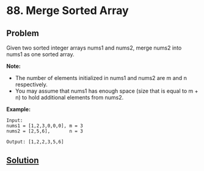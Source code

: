 # 88. Merge Sorted Array

## Problem

Given two sorted integer arrays nums1 and nums2, merge nums2 into nums1 as one sorted array.

**Note:**
   * The number of elements initialized in nums1 and nums2 are m and n respectively.
  * You may assume that nums1 has enough space (size that is equal to m + n) to hold additional elements from nums2.
  
**Example:**
```
Input:
nums1 = [1,2,3,0,0,0], m = 3
nums2 = [2,5,6],       n = 3

Output: [1,2,2,3,5,6]
```

## [Solution](answer.py)
